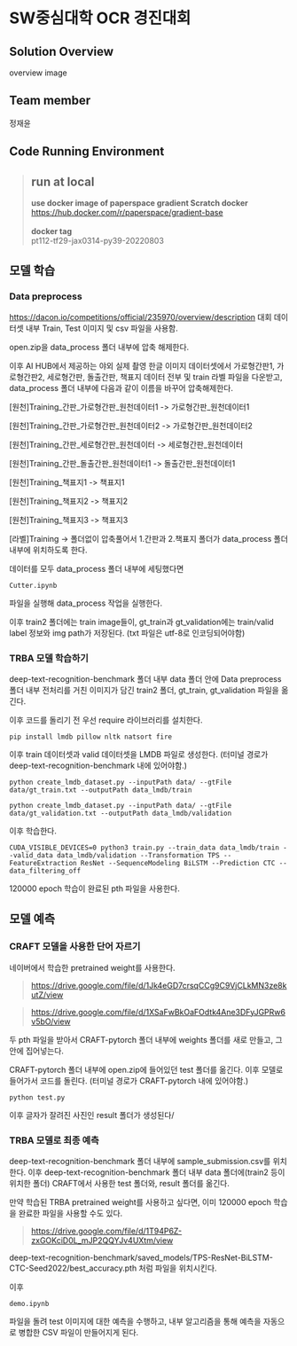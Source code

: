 # SW중심대학 OCR 경진대회

## Solution Overview
overview image

## Team member
정재윤

## Code Running Environment
> ## run at local
> **use docker image of paperspace gradient Scratch docker**
> https://hub.docker.com/r/paperspace/gradient-base \
> \
> **docker tag** \
> pt112-tf29-jax0314-py39-20220803

## 모델 학습

### Data preprocess
https://dacon.io/competitions/official/235970/overview/description
대회 데이터셋 내부 Train, Test 이미지 및 csv 파일을 사용함.

open.zip을 data_process 폴더 내부에 압축 해제한다.

이후 AI HUB에서 제공하는 야외 실제 촬영 한글 이미지 데이터셋에서 가로형간판1, 가로형간판2, 세로형간판, 돌출간판, 책표지 데이터 전부 및 train 라벨 파일을 다운받고, data_process 폴더 내부에 다음과 같이 이름을 바꾸어 압축해제한다.

[원천]Training_간판_가로형간판_원천데이터1 -> 가로형간판_원천데이터1

[원천]Training_간판_가로형간판_원천데이터2 -> 가로형간판_원천데이터2

[원천]Training_간판_세로형간판_원천데이터 -> 세로형간판_원천데이터

[원천]Training_간판_돌출간판_원천데이터1 -> 돌출간판_원천데이터1

[원천]Training_책표지1 -> 책표지1

[원천]Training_책표지2 -> 책표지2

[원천]Training_책표지3 -> 책표지3

[라벨]Training -> 폴더없이 압축풀어서 1.간판과 2.책표지 폴더가 data_process 폴더 내부에 위치하도록 한다.

데이터를 모두 data_process 폴더 내부에 세팅했다면 
```
Cutter.ipynb 
```
파일을 실행해 data_process 작업을 실행한다.

이후 train2 폴더에는 train image들이, gt_train과 gt_validation에는 train/valid label 정보와 img path가 저장된다. (txt 파일은 utf-8로 인코딩되어야함)

### TRBA 모델 학습하기

deep-text-recognition-benchmark 폴더 내부 data 폴더 안에 Data preprocess 폴더 내부 전처리를 거친 이미지가 담긴 train2 폴더, gt_train, gt_validation 파일을 옮긴다.

이후 코드를 돌리기 전 우선 require 라이브러리를 설치한다.

```
pip install lmdb pillow nltk natsort fire
```

이후 train 데이터셋과 valid 데이터셋을 LMDB 파일로 생성한다.
(터미널 경로가 deep-text-recognition-benchmark 내에 있어야함.)

```
python create_lmdb_dataset.py --inputPath data/ --gtFile data/gt_train.txt --outputPath data_lmdb/train
```

```
python create_lmdb_dataset.py --inputPath data/ --gtFile data/gt_validation.txt --outputPath data_lmdb/validation
```

이후 학습한다.

```
CUDA_VISIBLE_DEVICES=0 python3 train.py --train_data data_lmdb/train --valid_data data_lmdb/validation --Transformation TPS --FeatureExtraction ResNet --SequenceModeling BiLSTM --Prediction CTC --data_filtering_off
```

120000 epoch 학습이 완료된 pth 파일을 사용한다.

## 모델 예측

### CRAFT 모델을 사용한 단어 자르기

네이버에서 학습한 pretrained weight를 사용한다.

> https://drive.google.com/file/d/1Jk4eGD7crsqCCg9C9VjCLkMN3ze8kutZ/view

> https://drive.google.com/file/d/1XSaFwBkOaFOdtk4Ane3DFyJGPRw6v5bO/view

두 pth 파일을 받아서 CRAFT-pytorch 폴더 내부에 weights 폴더를 새로 만들고, 그 안에 집어넣는다.

CRAFT-pytorch 폴더 내부에 open.zip에 들어있던 test 폴더를 옮긴다. 이후 모델로 들어가서 코드를 돌린다.
(터미널 경로가 CRAFT-pytorch 내에 있어야함.)

```
python test.py
```

이후 글자가 잘려진 사진인 result 폴더가 생성된다/

### TRBA 모델로 최종 예측

deep-text-recognition-benchmark 폴더 내부에 sample_submission.csv를 위치한다. 이후 deep-text-recognition-benchmark 폴더 내부 data 폴더에(train2 등이 위치한 폴더) CRAFT에서 사용한 test 폴더와, result 폴더를 옮긴다.

만약 학습된 TRBA pretrained weight를 사용하고 싶다면, 이미 120000 epoch 학습을 완료한 파일을 사용할 수도 있다.

> https://drive.google.com/file/d/1T94P6Z-zxGOKciD0L_mJP2QQYJv4UXtm/view

deep-text-recognition-benchmark/saved_models/TPS-ResNet-BiLSTM-CTC-Seed2022/best_accuracy.pth
처럼 파일을 위치시킨다.

이후 
```
demo.ipynb
```

파일을 돌려 test 이미지에 대한 예측을 수행하고, 내부 알고리즘을 통해 예측을 자동으로 병합한 CSV 파일이 만들어지게 된다.
